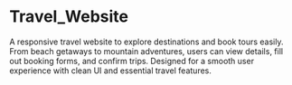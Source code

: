 # Travel_Website
A responsive travel website to explore destinations and book tours easily. From beach getaways to mountain adventures, users can view details, fill out booking forms, and confirm trips. Designed for a smooth user experience with clean UI and essential travel features.
